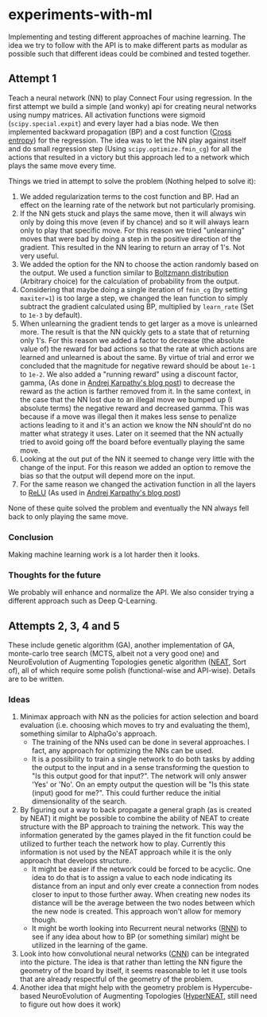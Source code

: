 # experiments-with-ml
Implementing and testing different approaches of machine learning.
The idea we try to follow with the API is to make different parts as modular as possible such that different ideas could be combined and tested together. 

## Attempt 1
Teach a neural network (NN) to play Connect Four using regression.
In the first attempt we build a simple (and wonky) api for creating neural networks using numpy matrices.
All activation functions were sigmoid (`scipy.special.expit`) and every layer had a bias node.
We then implemented backward propagation (BP) and a cost function ([Cross entropy](https://en.wikipedia.org/wiki/Cross_entropy)) for the regression.
The idea was to let the NN play against itself and do small regression step (Using `scipy.optimize.fmin_cg`) for all the actions that resulted in a victory but this approach led to a network which plays the same move every time.

Things we tried in attempt to solve the problem (Nothing helped to solve it):
1. We added regularization terms to the cost function and BP. Had an effect on the learning rate of the network but not particularly promising.
2. If the NN gets stuck and plays the same move, then it will always win only by doing this move (even if by chance) and so it will always learn only to play that specific move. For this reason we tried "unlearning" moves that were bad by doing a step in the positive direction of the gradient. This resulted in the NN learing to return an array of 1's. Not very useful.
3. We added the option for the NN to choose the action randomly based on the output. We used a function similar to [Boltzmann distribution](https://en.wikipedia.org/wiki/Boltzmann_distribution) (Arbitrary choice) for the calculation of probability from the output.
4. Considering that maybe doing a single iteration of `fmin_cg` (by setting `maxiter=1`) is too large a step, we changed the lean function to simply subtract the gradient calculated using BP, multiplied by `learn_rate` (Set to `1e-3` by default).
5. When unlearning the gradient tends to get larger as a move is unlearned more. The result is that the NN quickly gets to a state that of returning only 1's. For this reason we added a factor to decrease (the absolute value of) the reward for bad actions so that the rate at which actions are learned and unlearned is about the same. By virtue of trial and error we concluded that the magnitude for negative reward should be about `1e-1` to `1e-2`. We also added a "running reward" using a discount factor, gamma, (As done in [Andrej Karpathy's blog post](http://karpathy.github.io/2016/05/31/rl/)) to decrease the reward as the action is farther removed from it. In the same context, in the case that the NN lost due to an illegal move we bumped up (I absolute terms) the negative reward and decreased gamma. This was because if a move was illegal then it makes less sense to penalize actions leading to it and it's an action we know the NN should'nt do no matter what strategy it uses. Later on it seemed that the NN actually tried to avoid going off the board before eventually playing the same move.
6. Looking at the out put of the NN it seemed to change very little with the change of the input. For this reason we added an option to remove the bias so that the output will depend more on the input.
7. For the same reason we changed the activation function in all the layers to [ReLU](https://en.wikipedia.org/wiki/Rectifier_(neural_networks)) (As used in [Andrej Karpathy's blog post](http://karpathy.github.io/2016/05/31/rl/))

None of these quite solved the problem and eventually the NN always fell back to only playing the same move.

### Conclusion
Making machine learning work is a lot harder then it looks.

### Thoughts for the future
We probably will enhance and normalize the API.
We also consider trying a different approach such as Deep Q-Learning.

## Attempts 2, 3, 4 and 5
These include genetic algorithm (GA), another implementation of GA, monte-carlo tree search (MCTS, albeit not a very good one) and NeuroEvolution of Augmenting Topologies genetic algorithm ([NEAT](http://nn.cs.utexas.edu/?neat), Sort of), all of which require some polish (functional-wise and API-wise).
Details are to be written.

### Ideas
1. Minimax approach with NN as the policies for action selection and board evaluation (i.e. choosing which moves to try and evaluating the them), something similar to AlphaGo's approach.
    * The training of the NNs used can be done in several approaches. I fact, any approach for optimizing the NNs can be used.
    * It is a possibility to train a single network to do both tasks by adding the output to the input and in a sense transforming the question to "Is this output good for that input?". The network will only answer 'Yes' or 'No'. On an empty output the question will be "Is this state (input) good for me?".
        This could further reduce the initial dimensionality of the search.
2. By figuring out a way to back propagate a general graph (as is created by NEAT) it might be possible to combine the ability of NEAT to create structure with the BP approach to training the network. This way the information generated by the games played in the fit function could be utilized to further teach the network how to play. Currently this information is not used by the NEAT approach while it is the only approach that develops structure. 
    * It might be easier if the network could be forced to be acyclic. One idea to do that is to assign a value to each node indicating its distance from an input and only ever create a connection from nodes closer to input to those further away. When creating new nodes its distance will be the average between the two nodes between which the new node is created. This approach won't allow for memory though.
    * It might be worth looking into Recurrent neural networks ([RNN](http://karpathy.github.io/2015/05/21/rnn-effectiveness/)) to see if any idea about how to BP (or something similar) might be utilized in the learning of the game.
3. Look into how convolutional neural networks ([CNN](http://cs231n.github.io/convolutional-networks/)) can be integrated into the picture. The idea is that rather than letting the NN figure the geometry of the board by itself, it seems reasonable to let it use tools that are already respectful of the geometry of the problem.
4. Another idea that might help with the geometry problem is Hypercube-based NeuroEvolution of Augmenting Topologies ([HyperNEAT](http://eplex.cs.ucf.edu/hyperNEATpage/), still need to figure out how does it work)